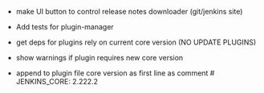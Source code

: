 * make UI button to control release notes downloader (git/jenkins site)
* Add tests for plugin-manager

* get deps for plugins rely on current core version (NO UPDATE PLUGINS)
* show warnings if plugin requires new core version
* append to plugin file core version as first line as comment # JENKINS_CORE: 2.222.2